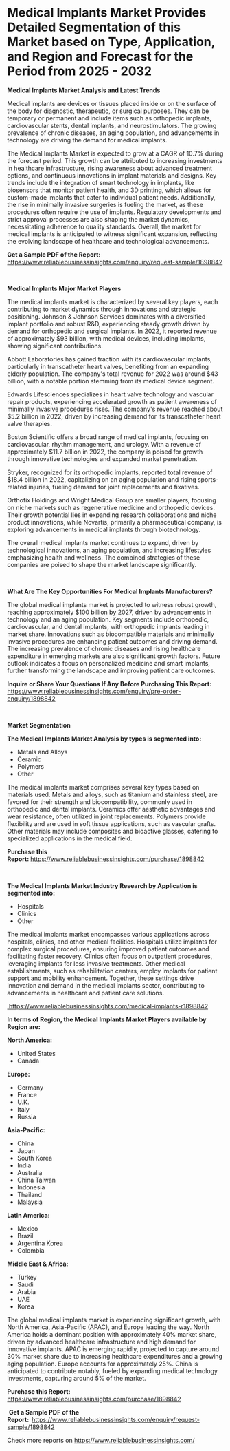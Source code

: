 <p><h1>Medical Implants Market Provides Detailed Segmentation of this Market based on Type, Application, and Region and Forecast for the Period from 2025 - 2032</h1></p><p><strong>Medical Implants Market Analysis and Latest Trends</strong></p>
<p><p>Medical implants are devices or tissues placed inside or on the surface of the body for diagnostic, therapeutic, or surgical purposes. They can be temporary or permanent and include items such as orthopedic implants, cardiovascular stents, dental implants, and neurostimulators. The growing prevalence of chronic diseases, an aging population, and advancements in technology are driving the demand for medical implants.</p><p>The Medical Implants Market is expected to grow at a CAGR of 10.7% during the forecast period. This growth can be attributed to increasing investments in healthcare infrastructure, rising awareness about advanced treatment options, and continuous innovations in implant materials and designs. Key trends include the integration of smart technology in implants, like biosensors that monitor patient health, and 3D printing, which allows for custom-made implants that cater to individual patient needs. Additionally, the rise in minimally invasive surgeries is fueling the market, as these procedures often require the use of implants. Regulatory developments and strict approval processes are also shaping the market dynamics, necessitating adherence to quality standards. Overall, the market for medical implants is anticipated to witness significant expansion, reflecting the evolving landscape of healthcare and technological advancements.</p></p>
<p><strong>Get a Sample PDF of the Report:&nbsp;</strong> <a href="https://www.reliablebusinessinsights.com/enquiry/request-sample/1898842?utm_campaign=2885&utm_medium=2&utm_source=Github&utm_content=ia&utm_term=03032025&utm_id=medical-implants">https://www.reliablebusinessinsights.com/enquiry/request-sample/1898842</a></p>
<p>&nbsp;</p>
<p><strong>Medical Implants Major Market Players</strong></p>
<p><p>The medical implants market is characterized by several key players, each contributing to market dynamics through innovations and strategic positioning. Johnson & Johnson Services dominates with a diversified implant portfolio and robust R&D, experiencing steady growth driven by demand for orthopedic and surgical implants. In 2022, it reported revenue of approximately $93 billion, with medical devices, including implants, showing significant contributions.</p><p>Abbott Laboratories has gained traction with its cardiovascular implants, particularly in transcatheter heart valves, benefiting from an expanding elderly population. The company's total revenue for 2022 was around $43 billion, with a notable portion stemming from its medical device segment.</p><p>Edwards Lifesciences specializes in heart valve technology and vascular repair products, experiencing accelerated growth as patient awareness of minimally invasive procedures rises. The company's revenue reached about $5.2 billion in 2022, driven by increasing demand for its transcatheter heart valve therapies.</p><p>Boston Scientific offers a broad range of medical implants, focusing on cardiovascular, rhythm management, and urology. With a revenue of approximately $11.7 billion in 2022, the company is poised for growth through innovative technologies and expanded market penetration.</p><p>Stryker, recognized for its orthopedic implants, reported total revenue of $18.4 billion in 2022, capitalizing on an aging population and rising sports-related injuries, fueling demand for joint replacements and fixatives.</p><p>Orthofix Holdings and Wright Medical Group are smaller players, focusing on niche markets such as regenerative medicine and orthopedic devices. Their growth potential lies in expanding research collaborations and niche product innovations, while Novartis, primarily a pharmaceutical company, is exploring advancements in medical implants through biotechnology.</p><p>The overall medical implants market continues to expand, driven by technological innovations, an aging population, and increasing lifestyles emphasizing health and wellness. The combined strategies of these companies are poised to shape the market landscape significantly.</p></p>
<p>&nbsp;</p>
<p><strong>What Are The Key Opportunities For Medical Implants Manufacturers?</strong></p>
<p><p>The global medical implants market is projected to witness robust growth, reaching approximately $100 billion by 2027, driven by advancements in technology and an aging population. Key segments include orthopedic, cardiovascular, and dental implants, with orthopedic implants leading in market share. Innovations such as biocompatible materials and minimally invasive procedures are enhancing patient outcomes and driving demand. The increasing prevalence of chronic diseases and rising healthcare expenditure in emerging markets are also significant growth factors. Future outlook indicates a focus on personalized medicine and smart implants, further transforming the landscape and improving patient care outcomes.</p></p>
<p><strong>Inquire or Share Your Questions If Any Before Purchasing This Report:</strong> <a href="https://www.reliablebusinessinsights.com/enquiry/pre-order-enquiry/1898842?utm_campaign=2885&utm_medium=2&utm_source=Github&utm_content=ia&utm_term=03032025&utm_id=medical-implants">https://www.reliablebusinessinsights.com/enquiry/pre-order-enquiry/1898842</a></p>
<p>&nbsp;</p>
<p><strong>Market Segmentation</strong></p>
<p><strong>The Medical Implants Market Analysis by types is segmented into:</strong></p>
<p><ul><li>Metals and Alloys</li><li>Ceramic</li><li>Polymers</li><li>Other</li></ul></p>
<p><p>The medical implants market comprises several key types based on materials used. Metals and alloys, such as titanium and stainless steel, are favored for their strength and biocompatibility, commonly used in orthopedic and dental implants. Ceramics offer aesthetic advantages and wear resistance, often utilized in joint replacements. Polymers provide flexibility and are used in soft tissue applications, such as vascular grafts. Other materials may include composites and bioactive glasses, catering to specialized applications in the medical field.</p></p>
<p><strong>Purchase this Report:&nbsp;</strong><a href="https://www.reliablebusinessinsights.com/purchase/1898842?utm_campaign=2885&utm_medium=2&utm_source=Github&utm_content=ia&utm_term=03032025&utm_id=medical-implants">https://www.reliablebusinessinsights.com/purchase/1898842</a></p>
<p>&nbsp;</p>
<p><strong>The Medical Implants Market Industry Research by Application is segmented into:</strong></p>
<p><ul><li>Hospitals</li><li>Clinics</li><li>Other</li></ul></p>
<p><p>The medical implants market encompasses various applications across hospitals, clinics, and other medical facilities. Hospitals utilize implants for complex surgical procedures, ensuring improved patient outcomes and facilitating faster recovery. Clinics often focus on outpatient procedures, leveraging implants for less invasive treatments. Other medical establishments, such as rehabilitation centers, employ implants for patient support and mobility enhancement. Together, these settings drive innovation and demand in the medical implants sector, contributing to advancements in healthcare and patient care solutions.</p></p>
<p><a href="https://www.reliablebusinessinsights.com/medical-implants-r1898842?utm_campaign=2885&utm_medium=2&utm_source=Github&utm_content=ia&utm_term=03032025&utm_id=medical-implants">&nbsp;https://www.reliablebusinessinsights.com/medical-implants-r1898842</a></p>
<p><strong>In terms of Region, the Medical Implants Market Players available by Region are:</strong></p>
<p>
    <p> <strong> North America: </strong>
        <ul>
            <li>United States</li>
            <li>Canada</li>
        </ul>
        </p> 
    <p> <strong> Europe: </strong>
        <ul>
            <li>Germany</li>
            <li>France</li>
            <li>U.K.</li>
            <li>Italy</li>
            <li>Russia</li>
        </ul>
        </p> 
    <p> <strong> Asia-Pacific: </strong>
        <ul>
            <li>China</li>
            <li>Japan</li>
            <li>South Korea</li>
            <li>India</li>
            <li>Australia</li>
            <li>China Taiwan</li>
            <li>Indonesia</li>
            <li>Thailand</li>
            <li>Malaysia</li>
        </ul>
        </p> 
    <p> <strong> Latin America: </strong>
        <ul>
            <li>Mexico</li>
            <li>Brazil</li>
            <li>Argentina Korea</li>
            <li>Colombia</li>
        </ul>
        </p> 
    <p> <strong> Middle East & Africa: </strong>
        <ul>
            <li>Turkey</li>
            <li>Saudi</li>
            <li>Arabia</li>
            <li>UAE</li>
            <li>Korea</li>
        </ul>
    </p>
    </p>
<p><p>The global medical implants market is experiencing significant growth, with North America, Asia-Pacific (APAC), and Europe leading the way. North America holds a dominant position with approximately 40% market share, driven by advanced healthcare infrastructure and high demand for innovative implants. APAC is emerging rapidly, projected to capture around 30% market share due to increasing healthcare expenditures and a growing aging population. Europe accounts for approximately 25%. China is anticipated to contribute notably, fueled by expanding medical technology investments, capturing around 5% of the market.</p></p>
<p><strong>Purchase this Report: </strong><a href="https://www.reliablebusinessinsights.com/purchase/1898842?utm_campaign=2885&utm_medium=2&utm_source=Github&utm_content=ia&utm_term=03032025&utm_id=medical-implants">https://www.reliablebusinessinsights.com/purchase/1898842</a></p>
<p>&nbsp;<strong>Get a Sample PDF of the Report:&nbsp;&nbsp;</strong><a href="https://www.reliablebusinessinsights.com/enquiry/request-sample/1898842?utm_campaign=2885&utm_medium=2&utm_source=Github&utm_content=ia&utm_term=03032025&utm_id=medical-implants">https://www.reliablebusinessinsights.com/enquiry/request-sample/1898842</a></p>
<p><strong></strong></p>
<p>Check more reports on <a href="https://www.reliablebusinessinsights.com/?utm_campaign=2885&utm_medium=2&utm_source=Github&utm_content=ia&utm_term=03032025&utm_id=medical-implants">https://www.reliablebusinessinsights.com/</a></p>
